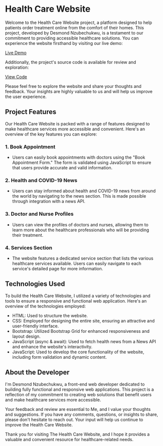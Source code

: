 # Health Care Website

Welcome to the Health Care Website project, a platform designed to help patients order treatment online from the comfort of their homes. This project, developed by Desmond Nzubechukwu, is a testament to our commitment to providing accessible healthcare solutions. You can experience the website firsthand by visiting our live demo:

[Live Demo]((https://myhealth-by-nzubechukwu.netlify.app/))

Additionally, the project's source code is available for review and exploration:

[View Code]((https://github.com/DesmondNzubechi/Health-Care-Website))

Please feel free to explore the website and share your thoughts and feedback. Your insights are highly valuable to us and will help us improve the user experience.

## Project Features

Our Health Care Website is packed with a range of features designed to make healthcare services more accessible and convenient. Here's an overview of the key features you can explore:

### 1. Book Appointment

- Users can easily book appointments with doctors using the "Book Appointment Form." The form is validated using JavaScript to ensure that users provide accurate and valid information.

### 2. Health and COVID-19 News

- Users can stay informed about health and COVID-19 news from around the world by navigating to the news section. This is made possible through integration with a news API.

### 3. Doctor and Nurse Profiles

- Users can view the profiles of doctors and nurses, allowing them to learn more about the healthcare professionals who will be providing their treatment.

### 4. Services Section

- The website features a dedicated service section that lists the various healthcare services available. Users can easily navigate to each service's detailed page for more information.

## Technologies Used

To build the Health Care Website, I utilized a variety of technologies and tools to ensure a responsive and functional web application. Here's an overview of the technologies employed:

- HTML: Used to structure the website.
- CSS: Employed for designing the entire site, ensuring an attractive and user-friendly interface.
- Bootstrap: Utilized Bootstrap Grid for enhanced responsiveness and layout design.
- JavaScript (async & await): Used to fetch health news from a News API and enhance the website's interactivity.
- JavaScript: Used to develop the core functionality of the website, including form validation and dynamic content.

## About the Developer

I'm Desmond Nzubechukwu, a front-end web developer dedicated to building fully functional and responsive web applications. This project is a reflection of my commitment to creating web solutions that benefit users and make healthcare services more accessible.

Your feedback and review are essential to Me, and I value your thoughts and suggestions. If you have any comments, questions, or insights to share, please don't hesitate to reach out. Your input will help us continue to improve the Health Care Website.

Thank you for visiting The Health Care Website, and I hope it provides a valuable and convenient resource for healthcare-related needs.
